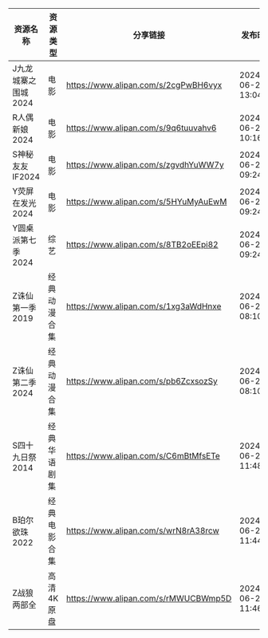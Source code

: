 | 资源名称         | 资源类型   | 分享链接                                 | 发布时间                |
| ------------ | ------ | ------------------------------------ | ------------------- |
| J九龙城寨之围城2024 | 电影     | https://www.alipan.com/s/2cgPwBH6vyx | 2024-06-21 13:04:13 |
| R人偶新娘2024    | 电影     | https://www.alipan.com/s/9q6tuuvahv6 | 2024-06-21 10:16:21 |
| S神秘友友IF2024  | 电影     | https://www.alipan.com/s/zgvdhYuWW7y | 2024-06-21 09:24:20 |
| Y荧屏在发光2024   | 电影     | https://www.alipan.com/s/5HYuMyAuEwM | 2024-06-21 09:24:23 |
| Y圆桌派第七季2024  | 综艺     | https://www.alipan.com/s/8TB2oEEpi82 | 2024-06-21 09:24:09 |
| Z诛仙第一季2019   | 经典动漫合集 | https://www.alipan.com/s/1xg3aWdHnxe | 2024-06-21 08:10:11 |
| Z诛仙第二季2024   | 经典动漫合集 | https://www.alipan.com/s/pb6ZcxsozSy | 2024-06-21 08:10:13 |
| S四十九日祭2014   | 经典华语剧集 | https://www.alipan.com/s/C6mBtMfsETe | 2024-06-21 11:48:21 |
| B珀尔欲珠2022    | 经典电影合集 | https://www.alipan.com/s/wrN8rA38rcw | 2024-06-21 11:44:21 |
| Z战狼两部全       | 高清4K原盘 | https://www.alipan.com/s/rMWUCBWmp5D | 2024-06-21 11:46:05 |
